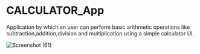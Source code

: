 # CALCULATOR_App
Application by which an user can perform basic arithmetic operations like subtraction,addition,division and multiplication using a simple calculator UI.


![Screenshot (61)](https://user-images.githubusercontent.com/76277587/226109967-8167f02e-6b5e-4e32-9408-ce016adf251c.png)
